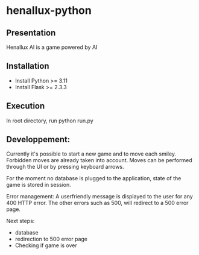 # henallux-python

## Presentation
Henallux AI is a game powered by AI

## Installation
- Install Python >= 3.11
- Install Flask >= 2.3.3

## Execution
In root directory, run python run.py

## Developpement:
Currently it's possible to start a new game and to move each smiley. Forbidden moves are already taken into account.
Moves can be performed through the UI or by pressing keyboard arrows.

For the moment no database is plugged to the application, state of the game is stored in session.

Error management: A userfriendly message is displayed to the user for any 400 HTTP error. The other errors such as 500, will redirect to a 500 error page.

Next steps:
  - database
  - redirection to 500 error page
  - Checking if game is over
